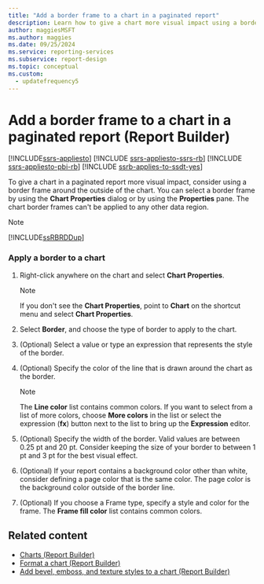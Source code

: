 ```yaml
---
title: "Add a border frame to a chart in a paginated report"
description: Learn how to give a chart more visual impact using a border frame around the outside of the chart in paginated reports in Report Builder.
author: maggiesMSFT
ms.author: maggies
ms.date: 09/25/2024
ms.service: reporting-services
ms.subservice: report-design
ms.topic: conceptual
ms.custom:
  - updatefrequency5
---
```

# Add a border frame to a chart in a paginated report (Report Builder)

[!INCLUDE[ssrs-appliesto](../../includes/ssrs-appliesto.md)] [!INCLUDE [ssrs-appliesto-ssrs-rb](../../includes/ssrs-appliesto-ssrs-rb.md)] [!INCLUDE [ssrs-appliesto-pbi-rb](../../includes/ssrs-appliesto-pbi-rb.md)] [!INCLUDE [ssrb-applies-to-ssdt-yes](../../includes/ssrb-applies-to-ssdt-yes.md)]

  To give a chart in a paginated report more visual impact, consider using a border frame around the outside of the chart. You can select a border frame by using the **Chart Properties** dialog or by using the **Properties** pane. The chart border frames can't be applied to any other data region.  
  
> [!NOTE]  
>  [!INCLUDE[ssRBRDDup](../../includes/ssrbrddup-md.md)]  
  
### Apply a border to a chart  
  
1.  Right-click anywhere on the chart and select **Chart Properties**.  
  
    > [!NOTE]  
    >  If you don't see the **Chart Properties**, point to **Chart** on the shortcut menu and select **Chart Properties**.  
  
1.  Select **Border**, and choose the type of border to apply to the chart.  
  
1.  (Optional) Select a value or type an expression that represents the style of the border.  
  
1.  (Optional) Specify the color of the line that is drawn around the chart as the border.  
  
    > [!NOTE]  
    >  The **Line color** list contains common colors. If you want to select from a list of more colors, choose **More colors** in the list or select the expression (**fx**) button next to the list to bring up the **Expression** editor.  
  
1.  (Optional) Specify the width of the border. Valid values are between 0.25 pt and 20 pt. Consider keeping the size of your border to between 1 pt and 3 pt for the best visual effect.  
  
1.  (Optional) If your report contains a background color other than white, consider defining a page color that is the same color. The page color is the background color outside of the border line.  
  
1.  (Optional) If you choose a Frame type, specify a style and color for the frame. The **Frame fill color** list contains common colors.  
  
## Related content

- [Charts &#40;Report Builder&#41;](../../reporting-services/report-design/charts-report-builder-and-ssrs.md)
- [Format a chart &#40;Report Builder&#41;](../../reporting-services/report-design/formatting-a-chart-report-builder-and-ssrs.md)
- [Add bevel, emboss, and texture styles to a chart &#40;Report Builder&#41;](../../reporting-services/report-design/chart-effects-add-bevel-emboss-or-texture-report-builder.md)
